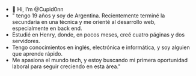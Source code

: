 - 👋 Hi, I’m @Cupid0nn
- " tengo 19 años y soy de Argentina. Recientemente terminé la secundaria en una técnica y me orienté al desarrollo web, especialmente en back end.
- Estudié en Henry, donde, en pocos meses, creé cuatro páginas y dos servidores.
- Tengo conocimientos en inglés, electrónica e informática, y soy alguien que aprende rápido.
- Me apasiona el mundo tech, y estoy buscando mi primera oportunidad laboral para seguir creciendo en esta área."

